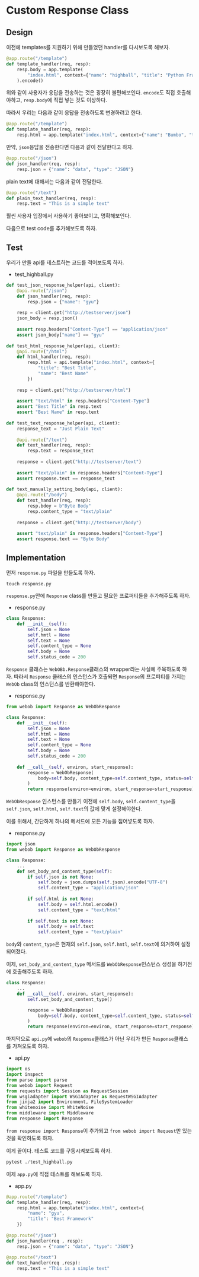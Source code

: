 # Custom Response Class

## Design
이전에 templates를 지원하기 위해 만들었던 handler를 다시보도록 해보자.

```py
@app.route("/template")
def template_handler(req, resp):
    resp.body = app.template(
        "index.html", context={"name": "highball", "title": "Python Framework"}
    ).encode()
```
위와 같이 사용자가 응답을 전송하는 것은 굉장히 불편해보인다. `encode`도 직접 호출해야하고, `resp.body`에 직접 넣는 것도 이상하다.

따라서 우리는 다음과 같이 응답을 전송하도록 변경하려고 한다.
```py
@app.route("/template")
def template_handler(req, resp):
    resp.html = app.template("index.html", context={"name": "Bumbo", "title": "Best Framework"})
```

만약, `json`응답을 전송한다면 다음과 같이 전달한다고 하자.
```py
@app.route("/json")
def json_handler(req, resp):
    resp.json = {"name": "data", "type": "JSON"}
```

plain text에 대해서는 다음과 같이 전달한다. 

```py
@app.route("/text")
def plain_text_handler(req, resp):
    resp.text = "This is a simple text"
```

훨씬 사용자 입장에서 사용하기 좋아보이고, 명확해보인다.

다음으로 test code를 추가해보도록 하자.

## Test
우리가 만들 api를 테스트하는 코드를 적어보도록 하자.

- test_highball.py
```py
def test_json_response_helper(api, client):
    @api.route("/json")
    def json_handler(req, resp):
        resp.json = {"name": "gyu"}
        
    resp = client.get("http://testserver/json")
    json_body = resp.json()
    
    assert resp.headers["Content-Type"] == "application/json"
    assert json_body["name"] == "gyu"
    
def test_html_response_helper(api, client):
    @api.route("/html")
    def html_handler(req, resp):
        resp.html = api.template("index.html", context={
            "title": "Best Title",
            "name": "Best Name"
        })
        
    resp = client.get("http://testserver/html")
    
    assert "text/html" in resp.headers["Content-Type"]
    assert "Best Title" in resp.text
    assert "Best Name" in resp.text
    
def test_text_response_helper(api, client):
    response_text = "Just Plain Text"
    
    @api.route("/text")
    def text_handler(req, resp):
        resp.text = response_text
    
    response = client.get("http://testserver/text")
    
    assert "text/plain" in response.headers["Content-Type"]
    assert response.text == response_text
    
def text_manually_setting_body(api, client):
    @api.route("/body")
    def text_handler(req, resp):
        resp.bdoy = b"Byte Body"
        resp.content_type = "text/plain"
        
    response = client.get("http://testserver/body")
    
    assert "text/plain" in response.headers["Content-Type"]
    assert response.text == "Byte Body"
```

## Implementation
먼저 `response.py` 파일을 만들도록 하자.

```
touch response.py
```

`response.py`안에 `Response` class를 만들고 필요한 프로퍼티들을 추가해주도록 하자.

- response.py
```py
class Response:
    def __init__(self):
        self.json = None
        self.hmtl = None
        self.text = None
        self.content_type = None
        self.body = None
        self.status_code = 200
```

`Response` 클래스는 `WebOBb.Response`클래스의 wrapper라는 사실에 주목하도록 하자. 따라서 `Response` 클래스의 인스턴스가 호출되면 `Response`의 프로퍼티를 가지는 `WebOb` class의 인스턴스를 반환해야한다.

- response.py
```py
from webob import Response as WebObResponse

class Response:
    def __init__(self):
        self.json = None
        self.html = None
        self.text = None
        self.content_type = None
        self.body = None
        self.status_code = 200
        
    def __call__(self, environ, start_response):
        response = WebObResponse(
            body=self.body, content_type=self.content_type, status=self.status_code
        )
        return response(environ=environ, start_response=start_response)
```

`WebObResponse` 인스턴스를 만들기 이전에 `self.body`, `self.content_type`을 `self.json`, `self.html`, `self.text`의 값에 맞게 설정해야한다. 

이를 위해서, 간단하게 하나의 메서드에 모든 기능을 집어넣도록 하자.

- response.py
```py
import json
from webob import Response as WebObResponse

class Response:
    ...
    def set_body_and_content_type(self):
        if self.json is not None:
            self.body = json.dumps(self.json).encode("UTF-8")
            self.content_type = "application/json"
            
        if self.html is not None:
            self.body = self.html.encode()
            self.content_type = "text/html"
            
        if self.text is not None:
            self.body = self.text
            self.content_type = "text/plain"
```
`body`와 `content_type`은 현재의 `self.json`, `self.hmtl`, `self.text`에 의거하여 설정되어졌다.

이제, `set_body_and_content_type` 메서드를 `WebObResponse`인스턴스 생성을 하기전에 호출해주도록 하자.

```py
class Response:
    ...        
    def __call__(self, environ, start_response):
        self.set_body_and_content_type()

        response = WebObResponse(
            body=self.body, content_type=self.content_type, status=self.status_code
        )
        return response(environ=environ, start_response=start_response)

```

마지막으로 `api.py`에 `webob`의 `Response`클래스가 아닌 우리가 만든 `Response`클래스를 가져오도록 하자.

- api.py
```py
import os
import inspect
from parse import parse
from webob import Request
from requests import Session as RequestSession
from wsgiadapter import WSGIAdapter as RequestWSGIAdapter
from jinja2 import Environment, FileSystemLoader
from whitenoise import WhiteNoise
from middleware import Middleware
from response import Response
```
`from response import Response`이 추가되고 `from webob import Request`만 있는 것을 확인하도록 하자.

이게 끝이다. 테스트 코드를 구동시켜보도록 하자.
```py
pytest ./test_highball.py
```

이제 `app.py`에 직접 테스트를 해보도록 하자.

- app.py
```py
@app.route("/template")
def template_handler(req, resp):
    resp.html = app.template("index.html", context={
        "name": "gyu",
        "title": "Best Framework"
    })
    
@app.route("/json")
def json_handler(req , resp):
    resp.json = {"name": "data", "type": "JSON"}
    
@app.route("/text")
def text_handler(req ,resp):
    resp.text = "This is a simple text"
```
